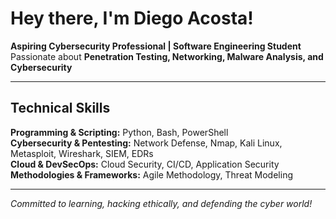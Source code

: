 # Hey there, I'm Diego Acosta!  

 **Aspiring Cybersecurity Professional | Software Engineering Student**  
 Passionate about **Penetration Testing, Networking, Malware Analysis, and Cybersecurity**  

---

##  **Technical Skills**  
 **Programming & Scripting:** Python, Bash, PowerShell  
 **Cybersecurity & Pentesting:** Network Defense, Nmap, Kali Linux, Metasploit, Wireshark, SIEM, EDRs  
 **Cloud & DevSecOps:** Cloud Security, CI/CD, Application Security  
 **Methodologies & Frameworks:** Agile Methodology, Threat Modeling  
 
---

*Committed to learning, hacking ethically, and defending the cyber world!*
